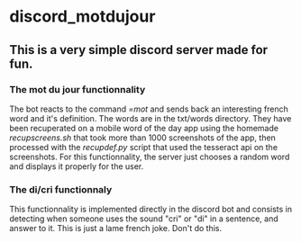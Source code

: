 # discord_motdujour

## This is a very simple discord server made for fun.

### The mot du jour functionnality
The bot reacts to the command *=mot* and sends back an interesting french word and it's definition. 
The words are in the txt/words directory. They have been recuperated on a mobile word of the day app using the homemade *recupscreens.sh* that took more than 1000 screenshots of the app, then processed with the *recupdef.py* script that used the tesseract api on the screenshots.
For this functionnality, the server just chooses a random word and displays it properly for the user.

### The di/cri functionnaly
This functionnality is implemented directly in the discord bot and consists in detecting when someone uses the sound "cri" or "di" in a sentence, and answer to it. This is just a lame french joke. Don't do this.